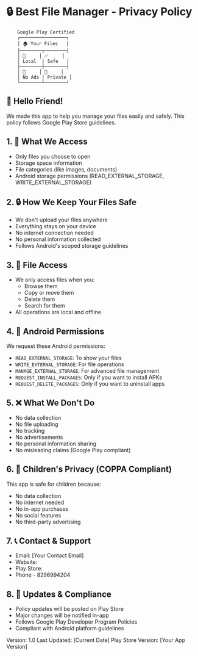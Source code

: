 # 🔒 Best File Manager - Privacy Policy

```ascii
    Google Play Certified
    ┌─────────────────┐
    │ 🏠 Your Files   │
    ├────────┬────────┤
    │ 📱     │ ✅     │
    │ Local  │ Safe   │
    ├────────┼────────┤
    │ 🚫     │ 🔐     │
    │ No Ads │ Private │
    └────────┴────────┘
```

## 👋 Hello Friend!

We made this app to help you manage your files easily and safely. This policy follows Google Play Store guidelines.

## 1. 📱 What We Access
- Only files you choose to open
- Storage space information
- File categories (like images, documents)
- Android storage permissions (READ_EXTERNAL_STORAGE, WRITE_EXTERNAL_STORAGE)

## 2. 🔒 How We Keep Your Files Safe
- We don't upload your files anywhere
- Everything stays on your device
- No internet connection needed
- No personal information collected
- Follows Android's scoped storage guidelines

## 3. 📂 File Access
- We only access files when you:
  - Browse them
  - Copy or move them
  - Delete them
  - Search for them
- All operations are local and offline

## 4. 🎯 Android Permissions
We request these Android permissions:
- `READ_EXTERNAL_STORAGE`: To show your files
- `WRITE_EXTERNAL_STORAGE`: For file operations
- `MANAGE_EXTERNAL_STORAGE`: For advanced file management
- `REQUEST_INSTALL_PACKAGES`: Only if you want to install APKs
- `REQUEST_DELETE_PACKAGES`: Only if you want to uninstall apps

## 5. ❌ What We Don't Do
- No data collection
- No file uploading
- No tracking
- No advertisements
- No personal information sharing
- No misleading claims (Google Play compliant)

## 6. 👥 Children's Privacy (COPPA Compliant)
This app is safe for children because:
- No data collection
- No internet needed
- No in-app purchases
- No social features
- No third-party advertising

## 7. 📞 Contact & Support
- Email: [Your Contact Email]
- Website: 
- Play Store:
- Phone - 8296994204
 

## 8. 🔄 Updates & Compliance
- Policy updates will be posted on Play Store
- Major changes will be notified in-app
- Follows Google Play Developer Program Policies
- Compliant with Android platform guidelines

Version: 1.0
Last Updated: [Current Date]
Play Store Version: [Your App Version] 
